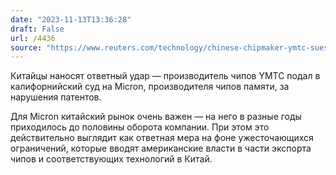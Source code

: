 ```yaml
---
date: "2023-11-13T13:36:28"
draft: False
url: /4436
source: "https://www.reuters.com/technology/chinese-chipmaker-ymtc-sues-micron-alleging-patent-infringement-2023-11-13/"
---
```


Китайцы наносят ответный удар — производитель чипов YMTC подал в калифорнийский суд на Micron, производителя чипов памяти, за нарушения патентов.

Для Micron китайский рынок очень важен — на него в разные годы приходилось до половины оборота компании. При этом это действительно выглядит как ответная мера на фоне ужесточающихся ограничений, которые вводят американские власти в части экспорта чипов и соответствующих технологий в Китай.
